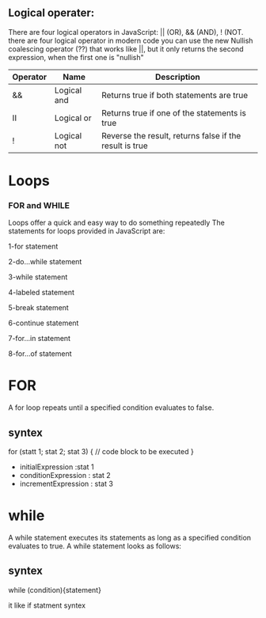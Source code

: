 ## Logical operater:
There are four logical operators in JavaScript: || (OR), && (AND), ! (NOT. there are four logical operator in modern code you
 can use the new Nullish coalescing operator (??) that works like ||,
 but it only returns the second expression, when the first one is "nullish"

| Operator      | Name |Description|
| ----------- | ----------- |------|
| &&   | Logical and	      |Returns true if both statements are true | 
| اا   | Logical or	      |Returns true if one of the statements is true|
|!|Logical not	|Reverse the result, returns false if the result is true
# Loops
### FOR and WHILE
Loops offer a quick and easy way to do something repeatedly
The statements for loops provided in JavaScript are:

1-for statement

2-do...while statement

3-while statement

4-labeled statement

5-break statement

6-continue statement

7-for...in statement

8-for...of statement

# FOR 
A for loop repeats until a specified condition evaluates to false.

## syntex
for (statt 1; stat 2; stat 3) {
  // code block to be executed
}

* initialExpression :stat 1
* conditionExpression : stat 2 
* incrementExpression : stat 3 




# while

A while statement executes its statements as long as a
 specified condition evaluates to true. A while statement looks as follows:

## syntex
while (condition){statement}

it like if statment syntex 